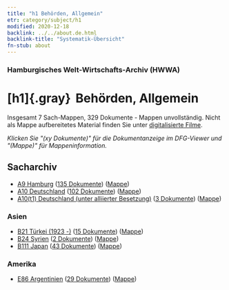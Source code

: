 ```yaml
---
title: "h1 Behörden, Allgemein"
etr: category/subject/h1
modified: 2020-12-18
backlink: ../../about.de.html
backlink-title: "Systematik-Übersicht"
fn-stub: about
---
```


### Hamburgisches Welt-Wirtschafts-Archiv (HWWA)
# [h1]{.gray}&#8201; Behörden, Allgemein&#160; 




Insgesamt 7 Sach-Mappen, 329 Dokumente - Mappen unvollständig.
Nicht als Mappe aufbereitetes Material finden Sie unter [digitalisierte Filme](/film/h1_sh).

_Klicken Sie "(xy Dokumente)" für die Dokumentanzeige im DFG-Viewer und "(Mappe)" für Mappeninformation._

## Sacharchiv



- [A9 Hamburg](../../../geo/about.de.html#A9) (<a href="https://dfg-viewer.de/show/?tx_dlf[id]=https://pm20.zbw.eu/mets/sh/1409xx/140905/1446xx/144660/public.mets.de.xml" target="_blank">135 Dokumente</a>) ([Mappe](http://purl.org/pressemappe20/folder/sh/140905,144660))
- [A10 Deutschland](../../../geo/about.de.html#A10) (<a href="https://dfg-viewer.de/show/?tx_dlf[id]=https://pm20.zbw.eu/mets/sh/1261xx/126128/1446xx/144660/public.mets.de.xml" target="_blank">102 Dokumente</a>) ([Mappe](http://purl.org/pressemappe20/folder/sh/126128,144660))
- [A10(t1) Deutschland (unter alliierter Besetzung)](../../../geo/about.de.html#A10(t1)) (<a href="https://dfg-viewer.de/show/?tx_dlf[id]=https://pm20.zbw.eu/mets/sh/1872xx/187230/1446xx/144660/public.mets.de.xml" target="_blank">3 Dokumente</a>) ([Mappe](http://purl.org/pressemappe20/folder/sh/187230,144660))

### Asien

- [B21 Türkei (1923 -)](../../../geo/about.de.html#B21) (<a href="https://dfg-viewer.de/show/?tx_dlf[id]=https://pm20.zbw.eu/mets/sh/1411xx/141111/1446xx/144660/public.mets.de.xml" target="_blank">15 Dokumente</a>) ([Mappe](http://purl.org/pressemappe20/folder/sh/141111,144660))
- [B24 Syrien](../../../geo/about.de.html#B24) (<a href="https://dfg-viewer.de/show/?tx_dlf[id]=https://pm20.zbw.eu/mets/sh/1411xx/141114/1446xx/144660/public.mets.de.xml" target="_blank">2 Dokumente</a>) ([Mappe](http://purl.org/pressemappe20/folder/sh/141114,144660))
- [B111 Japan](../../../geo/about.de.html#B111) (<a href="https://dfg-viewer.de/show/?tx_dlf[id]=https://pm20.zbw.eu/mets/sh/1412xx/141272/1446xx/144660/public.mets.de.xml" target="_blank">43 Dokumente</a>) ([Mappe](http://purl.org/pressemappe20/folder/sh/141272,144660))

### Amerika

- [E86 Argentinien](../../../geo/about.de.html#E86) (<a href="https://dfg-viewer.de/show/?tx_dlf[id]=https://pm20.zbw.eu/mets/sh/1416xx/141692/1446xx/144660/public.mets.de.xml" target="_blank">29 Dokumente</a>) ([Mappe](http://purl.org/pressemappe20/folder/sh/141692,144660))


